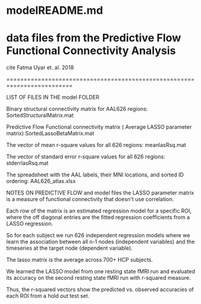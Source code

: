 # modelREADME.md 
# data files from the Predictive Flow Functional Connectivity Analysis

cite Fatma Uyar et. al. 2018

=========================================================================

LIST OF FILES IN THE model FOLDER 

Binary structural connectivity matrix for AAL626 regions: SortedStructuralMatrix.mat
 
Predictive Flow Functional connectivity matrix ( Average LASSO parameter matrix) 
SortedLassoBetaMatrix.mat

The vector of mean r-square values for all 626 regions: meanlasRsq.mat

The vector of standard error r-square values for all 626 regions: stderrlasRsq.mat

The spreadsheet with the AAL labels, their MNI locations, and sorted ID ordering: AAL626_atlas.xlsx


NOTES ON PREDICTIVE FLOW and model files
the LASSO parameter matrix is a measure of functional connectivity that doesn't use correlation. 

Each row of the matrix is an estimated regression model for a specific ROI, where the off diagonal entries are the fitted regression coefficients from a LASSO regression. 

So for each subject we run 626 independent regression models where we learn the association between all n-1 nodes (independent variables) and the timeseries at the target node (dependent variable). 

The lasso matrix is the average across 700+ HCP subjects. 

We learned the LASSO model from one resting state fMRI run and evaluated its accuracy on the second resting state fMRI run with r-squared measure. 

Thus, the r-squared vectors show the predicted vs. observed accuracies of each ROI from a hold out test set. 